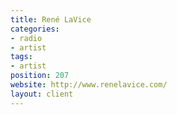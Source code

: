 ```yaml
---
title: René LaVice
categories:
- radio
- artist
tags:
- artist
position: 207
website: http://www.renelavice.com/
layout: client
---
```



